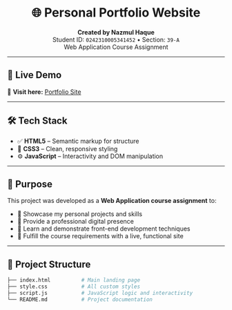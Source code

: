 <h1 align="center">🌐 Personal Portfolio Website</h1>

<p align="center">
  <strong>Created by Nazmul Haque</strong><br>
  Student ID: <code>0242310005341452</code> • Section: <code>39-A</code><br>
  Web Application Course Assignment
</p>

---

## 🚀 Live Demo

🔗 **Visit here:** [Portfolio Site](https://nazmulhaque.me)

---

## 🛠️ Tech Stack

- ✅ **HTML5** – Semantic markup for structure  
- 🎨 **CSS3** – Clean, responsive styling  
- ⚙️ **JavaScript** – Interactivity and DOM manipulation  

---

## 🎯 Purpose

This project was developed as a **Web Application course assignment** to:

- 📌 Showcase my personal projects and skills  
- 📌 Provide a professional digital presence  
- 📌 Learn and demonstrate front-end development techniques  
- 📌 Fulfill the course requirements with a live, functional site  

---

## 📁 Project Structure

```bash
├── index.html          # Main landing page
├── style.css           # All custom styles
├── script.js           # JavaScript logic and interactivity
└── README.md           # Project documentation
